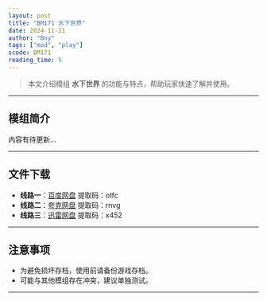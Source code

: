 ```yaml
---
layout: post
title: "BM171 水下世界"
date: 2024-11-21
author: "Bny"
tags: ["mod", "play"]
scode: BM171
reading_time: 5
---
```


> 本文介绍模组 **水下世界** 的功能与特点，帮助玩家快速了解并使用。

---

## 模组简介

内容有待更新...

---


## 文件下载
- **线路一**：[百度网盘](https://pan.baidu.com/s/12pnaucRNJUmLMLKtL0cA_w?pwd=otfc)  提取码：otfc  
- **线路二**：[夸克网盘](https://pan.quark.cn/s/efce32dc72e1?pwd=rnvg)  提取码：rnvg  
- **线路三**：[迅雷网盘](https://pan.xunlei.com/s/VOCCbhKuT4vle4QlH6p7ReVTA1?pwd=x452)  提取码：x452  

---

## 注意事项
- 为避免损坏存档，使用前请备份游戏存档。
- 可能与其他模组存在冲突，建议单独测试。

---

